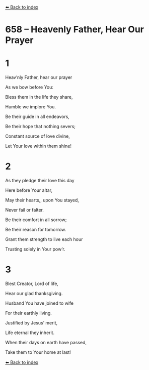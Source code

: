 [⬅️ Back to index](../README.md)

# 658 – Heavenly Father, Hear Our Prayer





# 1

Heav’nly Father, hear our prayer

As we bow before You:

Bless them in the life they share,

Humble we implore You.

Be their guide in all endeavors,

Be their hope that nothing severs;

Constant source of love divine,

Let Your love within them shine!



# 2

As they pledge their love this day

Here before Your altar,

May their hearts,, upon You stayed,

Never fail or falter.

Be their comfort in all sorrow;

Be their reason for tomorrow.

Grant them strength to live each hour

Trusting solely in Your pow’r.



# 3

Blest Creator, Lord of life,

Hear our glad thanksgiving.

Husband You have joined to wife

For their earthly living.

Justified by Jesus’ merit,

Life eternal they inherit.

When their days on earth have passed,

Take them to Your home at last!

[⬅️ Back to index](../README.md)
